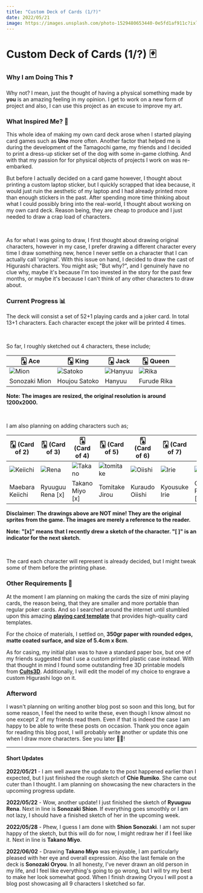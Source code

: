 ```yaml
---
title: "Custom Deck of Cards (1/?)"
date: 2022/05/21
image: https://images.unsplash.com/photo-1529480653440-0e5fd1af911c?ixlib=rb-1.2.1&ixid=MnwxMjA3fDB8MHxwaG90by1wYWdlfHx8fGVufDB8fHx8&auto=format&fit=crop&w=500&h=500&q=30
---
```

# Custom Deck of Cards (1/?) 🃏

<h3 id="why-i-am-doing-this">Why I am Doing This ❓</h3>

Why not? I mean, just the thought of having a physical something made by **you** is an amazing feeling in my opinion. I get to work on a new form of project and also, I can use this project as an excuse to improve my art.

<h3 id="what-inspired-me">What Inspired Me? 🤔</h3>

<!-- During the development of the Tamagochi game, my friends and I decided to print a dress-up sticker set of the dog with some in-game clothing. And that re-embarked my obsession with physical copies of projects I work on. Throughout my high school years, I used to print out some of the drawings I made onto sticker paper, and give them to my friends. This time I am planning on making a deck of cards with drawings of my own. -->

This whole idea of making my own card deck arose when I started playing card games such as **Uno** more often.
Another factor that helped me is during the development of the Tamagochi game, my friends and I decided to print a dress-up sticker set of the dog with some in-game clothing. And with that my passion for for physical objects of projects I work on was re-embarked.

But before I actually decided on a card game however, I thought about printing a custom laptop sticker, but I quickly scrapped that idea because, it would just ruin the aesthetic of my laptop and I had already printed more than enough stickers in the past.
After spending more time thinking about what I could possibly bring into the real-world, I thought about working on my own card deck. Reason being, they are cheap to produce and I just needed to draw a crap load of characters.

<br/>

As for what I was going to draw, I first thought about drawing original characters, however in my case, I prefer drawing a different character every time I draw something new, hence I never settle on a character that I can actually call 'original'. With this issue on hand, I decided to draw the cast of Higurashi characters. You might ask; "But why?", and I genuinely have no clue why, maybe it's because I'm too invested in the story for the past few months, or maybe it's because I can't think of any other characters to draw about.

<h3 id="current-progress">Current Progress 📊</h3>

The deck will consist a set of 52+1 playing cards and a joker card. In total 13+1 characters. Each character except the joker will be printed 4 times.

<br/>

So far, I roughly sketched out 4 characters, these include;

|🂡 Ace          |🂮 King           |🂫 Jack           |🂭 Queen      |
|---------------|-----------------|-----------------|-------------|
| ![Mion][mion]  |![Satoko][satoko]|![Hanyuu][hanyuu]|![Rika][rika] |
|Sonozaki Mion  |Houjou Satoko    |Hanyuu           |Furude Rika  |

**Note: The images are resized, the original resolution is around 1200x2000.**

<br/>

I am also planning on adding characters such as;

| 🂢 (Card of 2)|🂣 (Card of 3)|🂤 (Card of 4)|🂥 (Card of 5)|🂦 (Card of 6)|🂧 (Card of 7)|🂨 (Card of 8)|🂩 (Card of 9)|🂪 (Card of 10)|🃏 (Joker)|
|---------------|------------|-----------|--------------|--------------|--------------|-----------|--------------|--------------|--------------|
| ![Keiichi][keiichi]|![Rena][rena]|![Takano][takano]|![tomitake][tomitake]|![Oiishi][oiishi]|![Irie][irie]|![Chie][chie]|![Shion][shion]|![Satoshi][satoshi]|![Oryou][oryou] |
|Maebara Keiichi   |Ryuuguu Rena [x]|Takano Miyo [x]   |Tomitake Jirou       |Kuraudo Oiishi   |Kyousuke Irie|Chie Rumiko [x]|Sonozaki Shion [x]|Houjou Satoshi     |Sonozaki Oryou [ ] |

**Disclaimer: The drawings above are NOT mine! They are the original sprites from the game. The images are merely a reference to the reader.**

**Note: "[x]" means that I recently drew a sketch of the character. "[ ]" is an indicator for the next sketch.**

<br/>

The card each character will represent is already decided, but I might tweak some of them before the printing phase.

<h3 id="other-requirements">Other Requirements 📝</h3>

At the moment I am planning on making the cards the size of mini playing cards, the reason being, that they are smaller and more portable than regular poker cards.
And so I searched around the internet until stumbled upon this amazing **[playing card template](https://www.magicianmasterclass.com/post/playing-card-template)** that provides high-quality card templates.

For the choice of materials, I settled on, **350gr paper with rounded edges, matte coated surface, and size of 5.4cm x 8cm**.

As for casing, my initial plan was to have a standard paper box, but one of my friends suggested that I use a custom printed plastic case instead. With that thought in mind I found some outstanding free 3D printable models from **[Cults3D](https://cults3d.com/en)**. Additionally, I will edit the model of my choice to engrave a custom Higurashi logo on it.

<h3 id="afterword">Afterword</h3>

I wasn't planning on writing another blog post so soon and this long, but for some reason, I feel the need to write these, even though I know almost no one except 2 of my friends read them. Even if that is indeed the case I am happy to be able to write these posts on occasion. Thank you once again for reading this blog post, I will probably write another or update this one when I draw more characters. See you later 👋🏻!

----

#### Short Updates

**2022/05/21** - I am well aware the update to the post happened earlier than I expected, but I just finished the rough sketch of **Chie Rumiko**. She came out cuter than I thought. I am planning on showcasing the new characters in the upcoming progress update.

**2022/05/22** - Wow, another update! I just finished the sketch of **Ryuuguu Rena**. Next in line is **Sonozaki Shion**. If everything goes smoothly or I am not lazy, I should have a finished sketch of her in the upcoming week.

**2022/05/28** - Phew, I guess I am done with **Shion Sonozaki**. I am not super happy of the sketch, but this will do for now, I might redraw her if I feel like it. Next in line is **Takano Miyo**.

**2022/06/02** - Drawing **Takano Miyo** was enjoyable, I am particularly pleased with her eye and overall expression. Also the last female on the deck is **Sonozaki Oryou**.  In all honesty, I've never drawn an old person in my life, and I feel like everything's going to go wrong, but I will try my best to make her look somewhat good. When I finish drawing Oryou I will post a blog post showcasing all 9 characters I sketched so far.

[mion]: https://i.imgur.com/dy8uNCht.png
[satoko]: https://i.imgur.com/IHEVonkt.png
[hanyuu]: https://i.imgur.com/pItxQavt.png
[rika]: https://i.imgur.com/lT1ED93t.png

[chie]: https://i.imgur.com/W9rj2btt.png
[irie]: https://i.imgur.com/FHv7YsPt.png
[keiichi]: https://i.imgur.com/zmLQFYyt.png
[oiishi]: https://i.imgur.com/GvDxBhxt.png
[oryou]: https://i.imgur.com/DrCV3dQt.png
[rena]: https://i.imgur.com/TnknLqLt.png
[satoshi]: https://i.imgur.com/3TAQtHdt.png
[shion]: https://i.imgur.com/nTA2nDCt.png
[takano]: https://i.imgur.com/Jca5nKft.png
[tomitake]: https://i.imgur.com/kWESJA7t.png